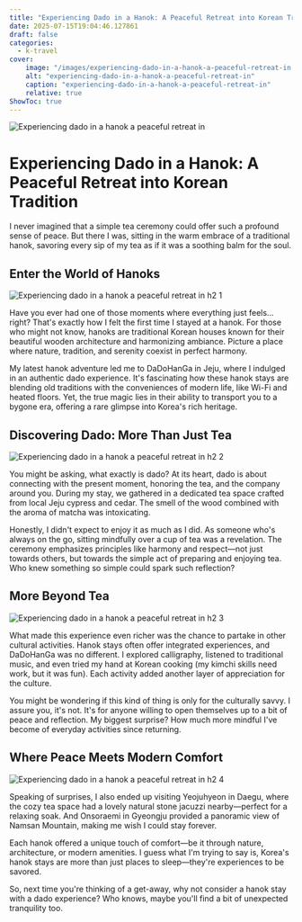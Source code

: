 ```yaml
---
title: "Experiencing Dado in a Hanok: A Peaceful Retreat into Korean Tradition"
date: 2025-07-15T19:04:46.127861
draft: false
categories:
  - k-travel
cover:
    image: "/images/experiencing-dado-in-a-hanok-a-peaceful-retreat-in.webp"
    alt: "experiencing-dado-in-a-hanok-a-peaceful-retreat-in"
    caption: "experiencing-dado-in-a-hanok-a-peaceful-retreat-in"
    relative: true
ShowToc: true
---
```

![Experiencing dado in a hanok a peaceful retreat in](/images/experiencing-dado-in-a-hanok-a-peaceful-retreat-in.webp)

# Experiencing Dado in a Hanok: A Peaceful Retreat into Korean Tradition

I never imagined that a simple tea ceremony could offer such a profound sense of peace. But there I was, sitting in the warm embrace of a traditional hanok, savoring every sip of my tea as if it was a soothing balm for the soul.

## Enter the World of Hanoks

![Experiencing dado in a hanok a peaceful retreat in h2 1](/images/experiencing-dado-in-a-hanok-a-peaceful-retreat-in-h2-1.webp)


Have you ever had one of those moments where everything just feels... right? That's exactly how I felt the first time I stayed at a hanok. For those who might not know, hanoks are traditional Korean houses known for their beautiful wooden architecture and harmonizing ambiance. Picture a place where nature, tradition, and serenity coexist in perfect harmony.

My latest hanok adventure led me to DaDoHanGa in Jeju, where I indulged in an authentic dado experience. It's fascinating how these hanok stays are blending old traditions with the conveniences of modern life, like Wi-Fi and heated floors. Yet, the true magic lies in their ability to transport you to a bygone era, offering a rare glimpse into Korea's rich heritage.

## Discovering Dado: More Than Just Tea

![Experiencing dado in a hanok a peaceful retreat in h2 2](/images/experiencing-dado-in-a-hanok-a-peaceful-retreat-in-h2-2.webp)


You might be asking, what exactly is dado? At its heart, dado is about connecting with the present moment, honoring the tea, and the company around you. During my stay, we gathered in a dedicated tea space crafted from local Jeju cypress and cedar. The smell of the wood combined with the aroma of matcha was intoxicating.

Honestly, I didn't expect to enjoy it as much as I did. As someone who's always on the go, sitting mindfully over a cup of tea was a revelation. The ceremony emphasizes principles like harmony and respect—not just towards others, but towards the simple act of preparing and enjoying tea. Who knew something so simple could spark such reflection?

## More Beyond Tea

![Experiencing dado in a hanok a peaceful retreat in h2 3](/images/experiencing-dado-in-a-hanok-a-peaceful-retreat-in-h2-3.webp)


What made this experience even richer was the chance to partake in other cultural activities. Hanok stays often offer integrated experiences, and DaDoHanGa was no different. I explored calligraphy, listened to traditional music, and even tried my hand at Korean cooking (my kimchi skills need work, but it was fun). Each activity added another layer of appreciation for the culture.

You might be wondering if this kind of thing is only for the culturally savvy. I assure you, it's not. It's for anyone willing to open themselves up to a bit of peace and reflection. My biggest surprise? How much more mindful I've become of everyday activities since returning.

## Where Peace Meets Modern Comfort

![Experiencing dado in a hanok a peaceful retreat in h2 4](/images/experiencing-dado-in-a-hanok-a-peaceful-retreat-in-h2-4.webp)


Speaking of surprises, I also ended up visiting Yeojuhyeon in Daegu, where the cozy tea space had a lovely natural stone jacuzzi nearby—perfect for a relaxing soak. And Onsoraemi in Gyeongju provided a panoramic view of Namsan Mountain, making me wish I could stay forever.

Each hanok offered a unique touch of comfort—be it through nature, architecture, or modern amenities. I guess what I'm trying to say is, Korea's hanok stays are more than just places to sleep—they're experiences to be savored.

So, next time you're thinking of a get-away, why not consider a hanok stay with a dado experience? Who knows, maybe you'll find a bit of unexpected tranquility too.
